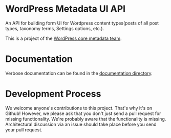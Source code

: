 WordPress Metadata UI API
=======================

An API for building form UI for Wordpress content types(posts of all post types, taxonomy terms, Settings options, etc.).

This is a project of the [WordPress core metadata team](http://make.wordpress.org/core/components/metadata/).

# Documentation

Verbose documentation can be found in the [documentation directory](documentation/).

# Development Process

We welcome anyone's contributions to this project. That's why it's on Github! However, we please ask that you don't just send a pull request for missing functionality. We're probably aware that the functionality is missing. Architectural discussion via an issue should take place before you send your pull request.